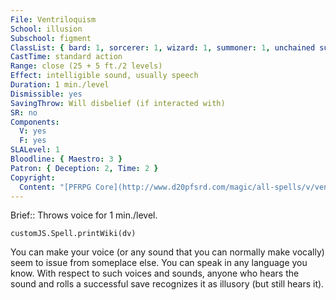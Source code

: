 ```yaml
---
File: Ventriloquism
School: illusion
Subschool: figment
ClassList: { bard: 1, sorcerer: 1, wizard: 1, summoner: 1, unchained summoner: 1, psychic: 1, mesmerist: 1, spiritualist: 1, medium: 1 }
CastTime: standard action
Range: close (25 + 5 ft./2 levels)
Effect: intelligible sound, usually speech
Duration: 1 min./level
Dismissible: yes
SavingThrow: Will disbelief (if interacted with)
SR: no
Components:
  V: yes
  F: yes
SLALevel: 1
Bloodline: { Maestro: 3 }
Patron: { Deception: 2, Time: 2 }
Copyright:
  Content: "[PFRPG Core](http://www.d20pfsrd.com/magic/all-spells/v/ventriloquism)"
---
```

Brief:: Throws voice for 1 min./level.

```dataviewjs
customJS.Spell.printWiki(dv)
```

You can make your voice (or any sound that you can normally make vocally) seem to issue from someplace else. You can speak in any language you know. With respect to such voices and sounds, anyone who hears the sound and rolls a successful save recognizes it as illusory (but still hears it).
